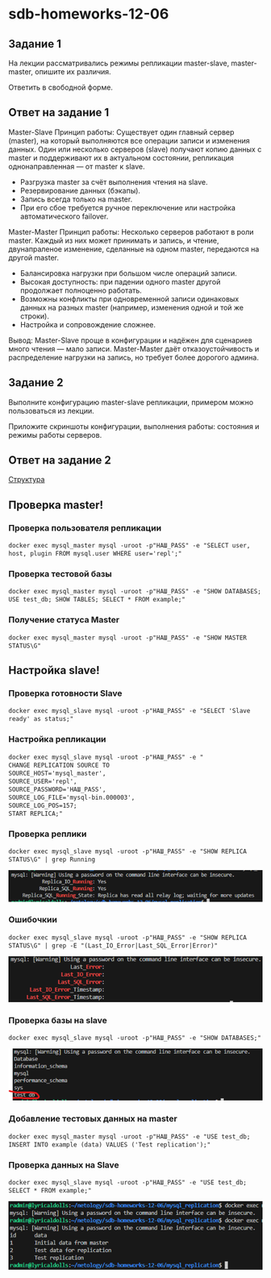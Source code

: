 # sdb-homeworks-12-06

## Задание 1
На лекции рассматривались режимы репликации master-slave, master-master, опишите их различия.

Ответить в свободной форме.

## Ответ на задание 1
Master-Slave
Принцип работы: 
Существует один главный сервер (master), на который выполняются все операции записи и изменения данных. Один или несколько серверов (slave) получают копию данных с master и поддерживают их в актуальном состоянии, репликация однонаправленная — от master к slave.

- Разгрузка master за счёт выполнения чтения на slave.
- Резервирование данных (бэкапы).
- Запись всегда только на master.
- При его сбое требуется ручное переключение или настройка автоматического failover.

Master-Master
Принцип работы:
Несколько серверов работают в роли master. Каждый из них может принимать и запись, и чтение,
двунапраленое изменение, сделанные на одном master, передаются на другой master.

- Балансировка нагрузки при большом числе операций записи.
- Высокая доступность: при падении одного master другой продолжает полноценно работать.
- Возможны конфликты при одновременной записи одинаковых данных на разных master (например, изменения одной и той же строки).
- Настройка и сопровождение сложнее.

Вывод:
Master-Slave проще в конфигурации и надёжен для сценариев много чтения — мало записи.
Master-Master даёт отказоустойчивость и распределение нагрузки на запись, но требует более дорогого админа.

## Задание 2
Выполните конфигурацию master-slave репликации, примером можно пользоваться из лекции.

Приложите скриншоты конфигурации, выполнения работы: состояния и режимы работы серверов.

## Ответ на задание 2

[Структура](https://github.com/RomanDiskTop/sdb-homeworks-12-06/tree/main/mysql_replication)

## Проверка master!

### Проверка пользователя репликации
```
docker exec mysql_master mysql -uroot -p"НАШ_PASS" -e "SELECT user, host, plugin FROM mysql.user WHERE user='repl';"
```
### Проверка тестовой базы
```
docker exec mysql_master mysql -uroot -p"НАШ_PASS" -e "SHOW DATABASES; USE test_db; SHOW TABLES; SELECT * FROM example;"
```
### Получение статуса Master
```
docker exec mysql_master mysql -uroot -p"НАШ_PASS" -e "SHOW MASTER STATUS\G"
```

## Настройка slave!

### Проверка готовности Slave

```
docker exec mysql_slave mysql -uroot -p"НАШ_PASS" -e "SELECT 'Slave ready' as status;"
```

### Настройка репликации

```
docker exec mysql_slave mysql -uroot -p"НАШ_PASS" -e "
CHANGE REPLICATION SOURCE TO
SOURCE_HOST='mysql_master',
SOURCE_USER='repl', 
SOURCE_PASSWORD='НАШ_PASS',
SOURCE_LOG_FILE='mysql-bin.000003',
SOURCE_LOG_POS=157;
START REPLICA;"
```

### Проверка реплики

```
docker exec mysql_slave mysql -uroot -p"НАШ_PASS" -e "SHOW REPLICA STATUS\G" | grep Running
```

![Cкриншот Задание 2](img/image.png)

### Ошибочкии

```
docker exec mysql_slave mysql -uroot -p"НАШ_PASS" -e "SHOW REPLICA STATUS\G" | grep -E "(Last_IO_Error|Last_SQL_Error|Error)"
```
![Cкриншот Задание 2](img/image1.png)

### Проверка базы на slave

```
docker exec mysql_slave mysql -uroot -p"НАШ_PASS" -e "SHOW DATABASES;"
```
![Cкриншот Задание 2](img/image2.png)

### Добавление тестовых данных на master

```
docker exec mysql_master mysql -uroot -p"НАШ_PASS" -e "USE test_db; INSERT INTO example (data) VALUES ('Test replication');"
```

### Проверка данных на Slave

```
docker exec mysql_slave mysql -uroot -p"НАШ_PASS" -e "USE test_db; SELECT * FROM example;"
```
![Cкриншот Задание 2](img/image3.png)